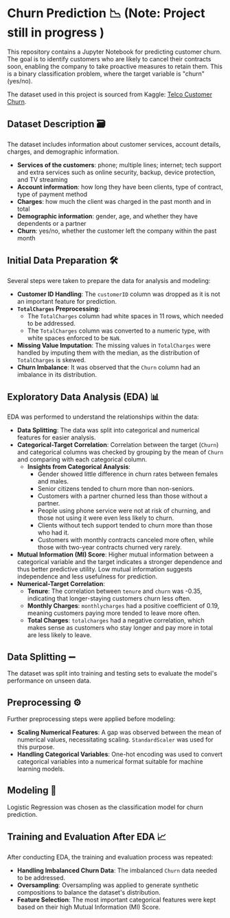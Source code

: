 # Churn Prediction 📉 (Note: Project still in progress )

This repository contains a Jupyter Notebook for predicting customer churn. The goal is to identify customers who are likely to cancel their contracts soon, enabling the company to take proactive measures to retain them. This is a binary classification problem, where the target variable is "churn" (yes/no).

The dataset used in this project is sourced from Kaggle: [Telco Customer Churn](https://www.kaggle.com/blastchar/telco-customer-churn).

## Dataset Description 🗃️

The dataset includes information about customer services, account details, charges, and demographic information.
* **Services of the customers**: phone; multiple lines; internet; tech support and extra services such as online security, backup, device protection, and TV streaming
* **Account information**: how long they have been clients, type of contract, type of payment method
* **Charges**: how much the client was charged in the past month and in total
* **Demographic information**: gender, age, and whether they have dependents or a partner
* **Churn**: yes/no, whether the customer left the company within the past month

## Initial Data Preparation 🛠️

Several steps were taken to prepare the data for analysis and modeling:

* **Customer ID Handling**: The `customerID` column was dropped as it is not an important feature for prediction.
* **`TotalCharges` Preprocessing**:
    * The `TotalCharges` column had white spaces in 11 rows, which needed to be addressed.
    * The `TotalCharges` column was converted to a numeric type, with white spaces enforced to be `NaN`.
* **Missing Value Imputation**: The missing values in `TotalCharges` were handled by imputing them with the median, as the distribution of `TotalCharges` is skewed.
* **Churn Imbalance**: It was observed that the `Churn` column had an imbalance in its distribution.

## Exploratory Data Analysis (EDA) 📊

EDA was performed to understand the relationships within the data:

* **Data Splitting**: The data was split into categorical and numerical features for easier analysis.
* **Categorical-Target Correlation**: Correlation between the target (`Churn`) and categorical columns was checked by grouping by the mean of `Churn` and comparing with each categorical column.
    * **Insights from Categorical Analysis**:
        * Gender showed little difference in churn rates between females and males.
        * Senior citizens tended to churn more than non-seniors.
        * Customers with a partner churned less than those without a partner.
        * People using phone service were not at risk of churning, and those not using it were even less likely to churn.
        * Clients without tech support tended to churn more than those who had it.
        * Customers with monthly contracts canceled more often, while those with two-year contracts churned very rarely.
* **Mutual Information (MI) Score**: Higher mutual information between a categorical variable and the target indicates a stronger dependence and thus better predictive utility. Low mutual information suggests independence and less usefulness for prediction.
* **Numerical-Target Correlation**:
    * **Tenure**: The correlation between `tenure` and `churn` was -0.35, indicating that longer-staying customers churn less often.
    * **Monthly Charges**: `monthlycharges` had a positive coefficient of 0.19, meaning customers paying more tended to leave more often.
    * **Total Charges**: `totalcharges` had a negative correlation, which makes sense as customers who stay longer and pay more in total are less likely to leave.

## Data Splitting ➖

The dataset was split into training and testing sets to evaluate the model's performance on unseen data.

## Preprocessing ⚙️

Further preprocessing steps were applied before modeling:

* **Scaling Numerical Features**: A gap was observed between the mean of numerical values, necessitating scaling. `StandardScaler` was used for this purpose.
* **Handling Categorical Variables**: One-hot encoding was used to convert categorical variables into a numerical format suitable for machine learning models.

## Modeling 🧠

Logistic Regression was chosen as the classification model for churn prediction.

## Training and Evaluation After EDA 📈

After conducting EDA, the training and evaluation process was repeated:

* **Handling Imbalanced Churn Data**: The imbalanced `Churn` data needed to be addressed.
* **Oversampling**: Oversampling was applied to generate synthetic compositions to balance the dataset's distribution.
* **Feature Selection**: The most important categorical features were kept based on their high Mutual Information (MI) Score.
